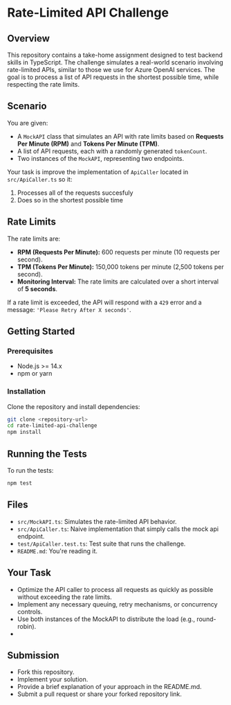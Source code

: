 # Rate-Limited API Challenge

## Overview

This repository contains a take-home assignment designed to test backend skills in TypeScript. The challenge simulates a real-world scenario involving rate-limited APIs, similar to those we use for Azure OpenAI services. The goal is to process a list of API requests in the shortest possible time, while respecting the rate limits.

## Scenario

You are given:

- A `MockAPI` class that simulates an API with rate limits based on **Requests Per Minute (RPM)** and **Tokens Per Minute (TPM)**.
- A list of API requests, each with a randomly generated `tokenCount`.
- Two instances of the `MockAPI`, representing two endpoints.

Your task is improve the implementation of `ApiCaller` located in `src/ApiCaller.ts` so it:

1. Processes all of the requests succesfuly
2. Does so in the shortest possible time

## Rate Limits

The rate limits are:

- **RPM (Requests Per Minute):** 600 requests per minute (10 requests per second).
- **TPM (Tokens Per Minute):** 150,000 tokens per minute (2,500 tokens per second).
- **Monitoring Interval:** The rate limits are calculated over a short interval of **5 seconds**.

If a rate limit is exceeded, the API will respond with a `429` error and a message: `'Please Retry After X seconds'`.

## Getting Started

### Prerequisites

- Node.js >= 14.x
- npm or yarn

### Installation

Clone the repository and install dependencies:

```bash
git clone <repository-url>
cd rate-limited-api-challenge
npm install
```

## Running the Tests

To run the tests:

```bash
npm test
```

## Files

- `src/MockAPI.ts`: Simulates the rate-limited API behavior.
- `src/ApiCaller.ts`: Naive implementation that simply calls the mock api endpoint.
- `test/ApiCaller.test.ts`: Test suite that runs the challenge.
- `README.md`: You're reading it.

## Your Task

- Optimize the API caller to process all requests as quickly as possible without exceeding the rate limits.
- Implement any necessary queuing, retry mechanisms, or concurrency controls.
- Use both instances of the MockAPI to distribute the load (e.g., round-robin).
-

## Submission

- Fork this repository.
- Implement your solution.
- Provide a brief explanation of your approach in the README.md.
- Submit a pull request or share your forked repository link.
